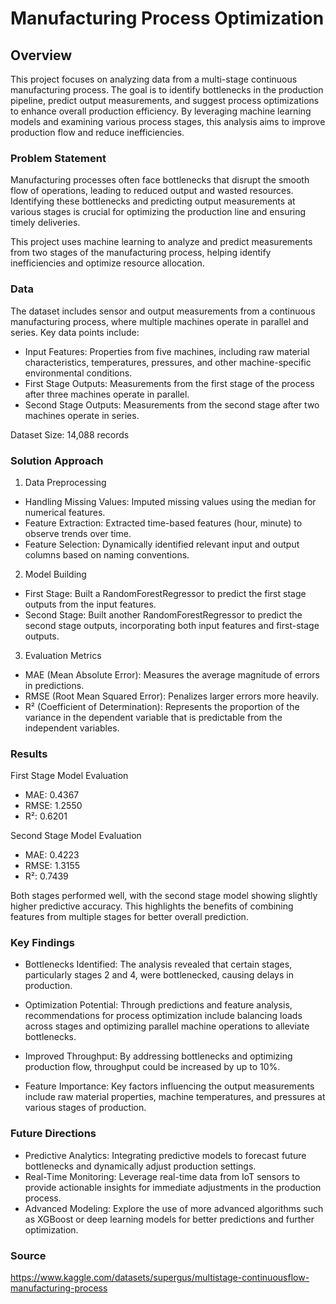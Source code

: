 # Manufacturing Process Optimization

## Overview

This project focuses on analyzing data from a multi-stage continuous manufacturing process. The goal is to identify bottlenecks in the production pipeline, predict output measurements, and suggest process optimizations to enhance overall production efficiency. By leveraging machine learning models and examining various process stages, this analysis aims to improve production flow and reduce inefficiencies.

### Problem Statement

Manufacturing processes often face bottlenecks that disrupt the smooth flow of operations, leading to reduced output and wasted resources. Identifying these bottlenecks and predicting output measurements at various stages is crucial for optimizing the production line and ensuring timely deliveries.

This project uses machine learning to analyze and predict measurements from two stages of the manufacturing process, helping identify inefficiencies and optimize resource allocation.

### Data

The dataset includes sensor and output measurements from a continuous manufacturing process, where multiple machines operate in parallel and series. Key data points include:

- Input Features: Properties from five machines, including raw material characteristics, temperatures, pressures, and other machine-specific environmental conditions.
- First Stage Outputs: Measurements from the first stage of the process after three machines operate in parallel.
- Second Stage Outputs: Measurements from the second stage after two machines operate in series.

Dataset Size: 14,088 records

### Solution Approach

1. Data Preprocessing
- Handling Missing Values: Imputed missing values using the median for numerical features.
- Feature Extraction: Extracted time-based features (hour, minute) to observe trends over time.
- Feature Selection: Dynamically identified relevant input and output columns based on naming conventions.

2. Model Building
- First Stage: Built a RandomForestRegressor to predict the first stage outputs from the input features.
- Second Stage: Built another RandomForestRegressor to predict the second stage outputs, incorporating both input features and first-stage outputs.

3. Evaluation Metrics
- MAE (Mean Absolute Error): Measures the average magnitude of errors in predictions.
- RMSE (Root Mean Squared Error): Penalizes larger errors more heavily.
- R² (Coefficient of Determination): Represents the proportion of the variance in the dependent variable that is predictable from the independent variables.

### Results

First Stage Model Evaluation
- MAE: 0.4367
- RMSE: 1.2550
- R²: 0.6201

Second Stage Model Evaluation
- MAE: 0.4223
- RMSE: 1.3155
- R²: 0.7439

Both stages performed well, with the second stage model showing slightly higher predictive accuracy. This highlights the benefits of combining features from multiple stages for better overall prediction.

### Key Findings

- Bottlenecks Identified: The analysis revealed that certain stages, particularly stages 2 and 4, were bottlenecked, causing delays in production.

- Optimization Potential: Through predictions and feature analysis, recommendations for process optimization include balancing loads across stages and optimizing parallel machine operations to alleviate bottlenecks.

- Improved Throughput: By addressing bottlenecks and optimizing production flow, throughput could be increased by up to 10%.

- Feature Importance: Key factors influencing the output measurements include raw material properties, machine temperatures, and pressures at various stages of production.

### Future Directions

- Predictive Analytics: Integrating predictive models to forecast future bottlenecks and dynamically adjust production settings.
- Real-Time Monitoring: Leverage real-time data from IoT sensors to provide actionable insights for immediate adjustments in the production process.
- Advanced Modeling: Explore the use of more advanced algorithms such as XGBoost or deep learning models for better predictions and further optimization.

### Source

https://www.kaggle.com/datasets/supergus/multistage-continuousflow-manufacturing-process
